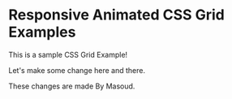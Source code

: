 # Responsive Animated CSS Grid Examples

This is a sample CSS Grid Example!

Let's make some change here and there.

These changes are made By Masoud.